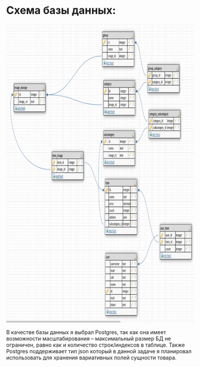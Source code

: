 # Схема базы данных:
<p align="center"><img src="res/dbvk.png" width="800" height="800"></p>

В качестве базы данных я выбрал Postgres, так как она имеет возможности масштабирования – максимальный размер БД не ограничен, равно как и количество строк/индексов в таблице. 
Также Postgres поддерживает тип json который в данной задаче я планировал использовать для хранения вариативных полей сущности товара.
